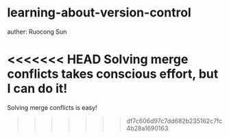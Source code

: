 # learning-about-version-control

auther: Ruocong Sun

<<<<<<< HEAD
Solving merge conflicts takes conscious effort, but I can do it!
=======
Solving merge conflicts is easy!
>>>>>>> df7c606d97c7dd682b235162c7fc4b28a1690163
